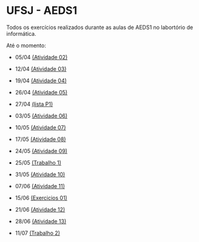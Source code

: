 # UFSJ - AEDS1

Todos os exercícios realizados durante as aulas de AEDS1 no labortório de informática.

Até o momento:

- 05/04 [(Atividade 02)](atividade02/atividade02.md)

- 12/04 [(Atividade 03)](atividade03/atividade03.md)

- 19/04 [(Atividade 04)](atividade04/atividade04.md)

- 26/04 [(Atividade 05)](atividade05/atividade05.md)

- 27/04 [(lista P1)](exercicios-prova1/exercicios-prova1.md)

- 03/05 [(Atividade 06)](atividade06/atividade06.md)

- 10/05 [(Atividade 07)](atividade07/atividade07.md)

- 17/05 [(Atividade 08)](atividade08/atividade08.md)

- 24/05 [(Atividade 09)](atividade09/atividade09.md)

- 25/05 [(Trabalho 1)](trabalho1/trabalho1.md)

- 31/05 [(Atividade 10)](atividade10/atividade10.md)

- 07/06 [(Atividade 11)](atividade11/atividade11.md)

- 15/06 [(Exercicios 01)](exercicios01/exercicios01.md)

- 21/06 [(Atividade 12)](atividade12/atividade12.md)

- 28/06 [(Atividade 13)](atividade13/atividade13.md)

<!---05/07 [(Atividade 14)](atividade14/atividade14.md)--->

- 11/07 [(Trabalho 2)](trabalho2/trabalho2.md)